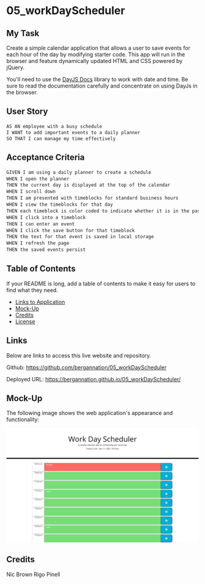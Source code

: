 # 05_workDayScheduler

## My Task

Create a simple calendar application that allows a user to save events for each hour of the day by modifying starter code. This app will run in the browser and feature dynamically updated HTML and CSS powered by jQuery.

You'll need to use the [DayJS Docs](https://day.js.org/en/) library to work with date and time. Be sure to read the documentation carefully and concentrate on using DayJs in the browser.

## User Story

```
AS AN employee with a busy schedule
I WANT to add important events to a daily planner
SO THAT I can manage my time effectively
```

## Acceptance Criteria

```md
GIVEN I am using a daily planner to create a schedule
WHEN I open the planner
THEN the current day is displayed at the top of the calendar
WHEN I scroll down
THEN I am presented with timeblocks for standard business hours
WHEN I view the timeblocks for that day
THEN each timeblock is color coded to indicate whether it is in the past, present, or future
WHEN I click into a timeblock
THEN I can enter an event
WHEN I click the save button for that timeblock
THEN the text for that event is saved in local storage
WHEN I refresh the page
THEN the saved events persist
```

## Table of Contents

If your README is long, add a table of contents to make it easy for users to find what they need.

- [Links to Application](#Links)
- [Mock-Up](#Mock-Up)
- [Credits](#credits)
- [License](#license)

## Links

Below are links to access this live website and repository.

Github: https://github.com/bergannation/05_workDayScheduler

Deployed URL: https://bergannation.github.io/05_workDayScheduler/

## Mock-Up

The following image shows the web application's appearance and functionality:

![The Portfolio webpage includes a navigation bar, a header profile image, an "About Me", "My Works", and a "Contact Me" section. Each section includes text and images.](./Assets/capture3.png)

## Credits

Nic Brown
Rigo Pinell
